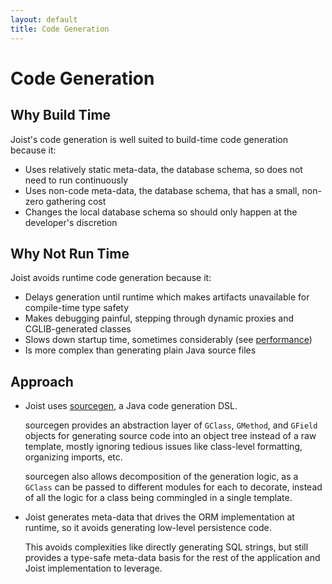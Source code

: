 ```yaml
---
layout: default
title: Code Generation
---
```


Code Generation
===============

Why Build Time
--------------

Joist's code generation is well suited to build-time code generation because it:

* Uses relatively static meta-data, the database schema, so does not need to run continuously
* Uses non-code meta-data, the database schema, that has a small, non-zero gathering cost
* Changes the local database schema so should only happen at the developer's discretion

Why Not Run Time
----------------

Joist avoids runtime code generation because it:

* Delays generation until runtime which makes artifacts unavailable for compile-time type safety
* Makes debugging painful, stepping through dynamic proxies and CGLIB-generated classes
* Slows down startup time, sometimes considerably (see [performance](ormPerformance.html))
* Is more complex than generating plain Java source files

Approach
--------

* Joist uses [sourcegen](http://github.com/stephenh/joist/blob/master/util/src/main/joist/sourcegen/GClass.java), a Java code generation DSL.

  sourcegen provides an abstraction layer of `GClass`, `GMethod`, and `GField` objects for generating source code into an object tree instead of a raw template, mostly ignoring tedious issues like class-level formatting, organizing imports, etc.
  
  sourcegen also allows decomposition of the generation logic, as a `GClass` can be passed to different modules for each to decorate, instead of all the logic for a class being commingled in a single template.

* Joist generates meta-data that drives the ORM implementation at runtime, so it avoids generating low-level persistence code.

  This avoids complexities like directly generating SQL strings, but still provides a type-safe meta-data basis for the rest of the application and Joist implementation to leverage.

